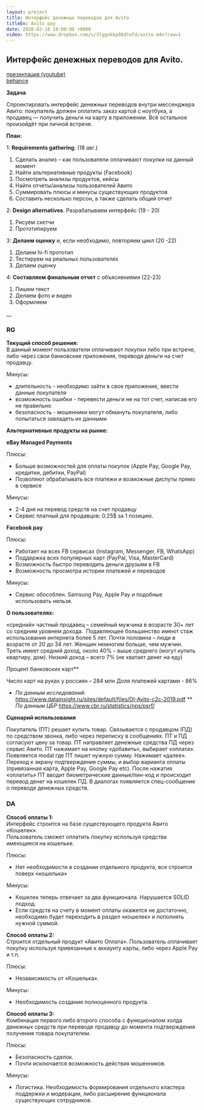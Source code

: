 ```yaml
---
layout: project
title: Интерфейс денежных переводов для Avito
titleEn: Avito pay
date: 2020-02-18 19:00:00 +0000
video: https://www.dropbox.com/s/3lggukkp86dtwfd/avito.m4v?raw=1
---
```


## <span class="mark">Интерфейс денежных переводов для Avito.</span>

[презентация (youtube)](https://www.youtube.com/watch?v=I03_lIDUIZU&feature=youtu.be)  
[behance](https://www.behance.net/gallery/115104197/Avitopay-designing-interface-for-money-transfers?tracking_source=for_you_feed_user_published)

**Задача**

Спроектировать интерфейс денежных переводов внутри мессенджера Авито: 
покупатель должен оплатить заказ картой с ноутбука, а продавец — получить деньги на карту в приложении. Всё остальное произойдёт при личной встрече.

**План:**

1: **Requirements gathering**: (18 авг.)
1. Сделать анализ – как пользователи оплачивают покупки на данный момент
2. Найти альтернативные продукты (Facebook)
3. Посмотреть анализы продуктов, кейсы 
4. Найти отчеты/анализы пользователей Авито
5. Суммировать плюсы и минусы существующих продуктов
6. Составить несколько персон, а также сделать общий отчет  

2: **Design alternatives**. Разрабатываем интерфейс (19 - 20)
1. Рисуем скетчи
2. Прототипируем

3: **Делаем оценку** и, если необходимо, повторяем цикл (20 -22)  
1. Делаем hi-fi прототип
2. Тестируем на реальных пользователях
3. Делаем оценку

4: **Составляем финальным отчет** с объяснениями (22-23)  
1. Пишем текст
2. Делаем фото и видео
3. Оформляем

__

### RG

**Текущий способ решения:**  
В данный момент пользователи оплачивают покупки либо при встрече, либо через свои банковские приложения, переводя деньги на счет продавцу. 

Минусы:  
* длительность - необходимо зайти в свое приложение, ввести данные покупателя
* возможность ошибки - перевести деньги не на тот счет, написав его не правильно
* безопасность - мошенники могут обмануть покупателя, либо попытаться завладеть их данными


**Альтернативные продукты на рынке:**

**eBay Managed Payments**  

Плюсы:  
* Больше возможностей для оплаты покупок (Apple Pay, Google Pay, кредитки, дебитки, PayPal)
* Позволяют обрабатывать все платежи и возможные диспуты прямо в сервисе

Минусы:
* 2-4 дня на перевод средств на счет продавцу
* Сервис платный для продавцов: 0.25$ за 1 позицию.

**Facebook pay**

Плюсы:
* Работает на всех FB сервисах (Instagram, Messenger, FB, WhatsApp)
* Поддержка всех популярных карт (PayPal, Visa, MasterCard)
* Возможность быстро переводить деньги друзьям в FB
* Возможность просмотра истории платежей и переводов

Минусы:
* Сервис обособлен. Samsung Pay, Apple Pay и подобные использовать нельзя.


**О пользователях:**

«средний» частный продавец – семейный мужчина в возрасте 30+ лет со средним уровнем дохода. 
Подавляющее большинство имеют стаж использования интернета более 5 лет.
Почти половина – люди в возрасте от 20 до 34 лет.
Женщин немногим больше, чем мужчин.
Треть имеет средний доход, около 40% – выше среднего (могут купить квартиру, дом). Низкий доход – всего 7% (не хватает денег на еду)

Процент банковских карт\**

Число карт на руках у россиян  – 284 млн
Доля платежей картами - 86%

* _По данным исследований:_
https://www.datainsight.ru/sites/default/files/DI-Avito-c2c-2019.pdf
** _По данным ЦБР_
https://www.cbr.ru/statistics/nps/psrf/

**Сценарий использования**

Покупатель (ПТ) решает купить товар. Связывается с продавцом (ПД) по средством звонка, либо через переписку в сообщениях. ПТ и ПД согласуют цену за товар. ПТ направляет денежные средства ПД через сервис Авито. ПТ нажимает на кнопку «добавить», выбирает «оплата». Появляется modal где ПТ пишет нужную сумму. Нажимает «далее». Переход к экрану подтверждения суммы, и выбор варианта оплаты (привязанная карта, Apple Pay, Google Pay etc). После нажатия «оплатить» ПТ вводит биометрические данные/пин-код и происходит перевод денег на кошелек ПД. В диалогах появляется спец-сообщение о переводе денежных средств.  


### DA

**Способ оплаты 1:**  
Интерфейс строится на базе существующего продукта Авито «Кошелек».  
Пользователь сможет оплатить покупку используя средства имеющиеся на кошельке. 

Плюсы:
* Нет необходимости в создании отдельного продукта, все строится поверх «кошелька»

Минусы:
* Кошелек теперь отвечает за два функционала. Нарушается SOLID подход.
* Если средств на счету в момент оплаты окажется не достаточно, необходимо будет переходить в раздел «кошелек» и пополнять нужной суммой.

**Способ оплаты 2:**  
Строится отдельный продукт «Авито Оплата». Пользователь оплачивает покупку используя привязанные к аккаунту карты, либо через Apple Pay и т.п.

Плюсы:
* Независимость от «Кошелька».  

Минусы:
* Необходимость создания полноценного продукта. 

**Способ оплаты 3:**  
Комбинация первого либо второго способа с функционалом холда денежных средств при переводе продавцу до момента подтверждения получения товара покупателем. 

Плюсы:
* Безопасность сделок. 
* Почти исключается возможность действия мошенников.

Минусы:
* Логистика. Необходимость формирования отдельного кластера поддержки и модерации, либо расширение функционала существующих сотрудников.

